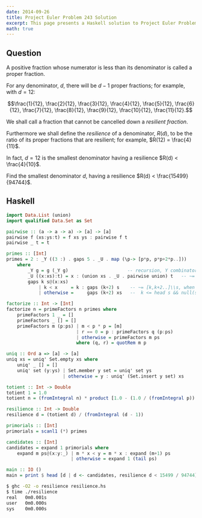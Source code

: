 ```yaml
---
date: 2014-09-26
title: Project Euler Problem 243 Solution
excerpt: This page presents a Haskell solution to Project Euler Problem 243.
math: true
---
```



## Question

A positive fraction whose numerator is less than its denominator is called a proper fraction.

For any denominator, $d$, there will be $d - 1$ proper fractions; for example, with $d = 12$:

$$\frac{1}{12}, \frac{2}{12}, \frac{3}{12}, \frac{4}{12}, \frac{5}{12}, \frac{6}{12}, \frac{7}{12}, \frac{8}{12}, \frac{9}{12}, \frac{10}{12}, \frac{11}{12}.$$

We shall call a fraction that cannot be cancelled down a <em>resilient fraction</em>.

Furthermore we shall define the <em>resilience</em> of a denominator, $R(d)$, to be the ratio of its proper fractions that are resilient; for example, $R(12) = \frac{4}{11}$.

In fact, $d = 12$ is the smallest denominator having a resilience $R(d) < \frac{4}{10}$.

Find the smallest denominator $d$, having a resilience $R(d) < \frac{15499}{94744}$.






## Haskell

```haskell
import Data.List (union)
import qualified Data.Set as Set

pairwise :: (a -> a -> a) -> [a] -> [a]
pairwise f (xs:ys:t) = f xs ys : pairwise f t
pairwise _ t = t

primes :: [Int]
primes = 2 : _Y ((3 :) . gaps 5 . _U . map (\p-> [p*p, p*p+2*p..]))
    where
        _Y g = g (_Y g)                      -- recursion, Y combinator
        _U ((x:xs):t) = x : (union xs . _U . pairwise union) t   -- ~= nub.sort.concat
        gaps k s@(x:xs) 
            | k < x     = k : gaps (k+2) s    -- ~= [k,k+2..]\\s, when
            | otherwise =     gaps (k+2) xs   --  k <= head s && null(s\\[k,k+2..])

factorize :: Int -> [Int]
factorize n = primeFactors n primes where
    primeFactors 1 _ = []
    primeFactors _ [] = []
    primeFactors m (p:ps) | m < p * p = [m]
                          | r == 0 = p : primeFactors q (p:ps)
                          | otherwise = primeFactors m ps
                          where (q, r) = quotRem m p

uniq :: Ord a => [a] -> [a]
uniq xs = uniq' Set.empty xs where
    uniq' _ [] = []
    uniq' set (y:ys) | Set.member y set = uniq' set ys
                     | otherwise = y : uniq' (Set.insert y set) xs

totient :: Int -> Double
totient 1 = 1.0
totient n = (fromIntegral n) * product [1.0 - (1.0 / (fromIntegral p)) | p <- uniq $ factorize n]

resilience :: Int -> Double
resilience d = (totient d) / (fromIntegral (d - 1))

primorials :: [Int]
primorials = scanl1 (*) primes

candidates :: [Int]
candidates = expand 1 primorials where
    expand m ps@(x:y:_) | m * x < y = m * x : expand (m+1) ps
                        | otherwise = expand 1 (tail ps)

main :: IO ()
main = print $ head [d | d <- candidates, resilience d < 15499 / 94744]
```


```bash
$ ghc -O2 -o resilience resilience.hs
$ time ./resilience
real   0m0.001s
user   0m0.000s
sys    0m0.000s
```


